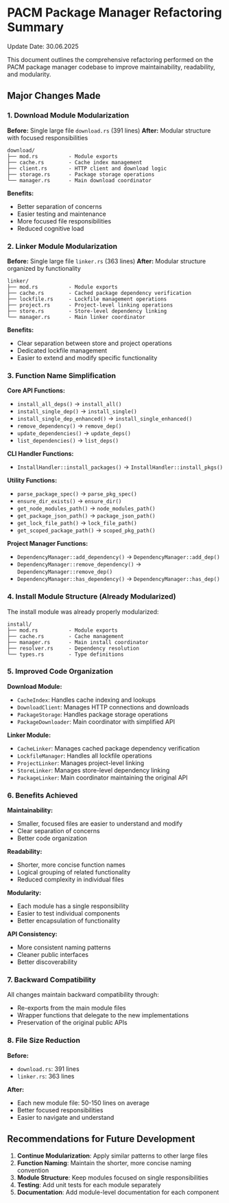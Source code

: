 # PACM Package Manager Refactoring Summary

Update Date: 30.06.2025

This document outlines the comprehensive refactoring performed on the PACM package manager codebase to improve maintainability, readability, and modularity.

## Major Changes Made

### 1. Download Module Modularization

**Before:** Single large file `download.rs` (391 lines)
**After:** Modular structure with focused responsibilities

```
download/
├── mod.rs          - Module exports
├── cache.rs        - Cache index management
├── client.rs       - HTTP client and download logic  
├── storage.rs      - Package storage operations
└── manager.rs      - Main download coordinator
```

**Benefits:**
- Better separation of concerns
- Easier testing and maintenance
- More focused file responsibilities
- Reduced cognitive load

### 2. Linker Module Modularization

**Before:** Single large file `linker.rs` (363 lines)
**After:** Modular structure organized by functionality

```
linker/
├── mod.rs          - Module exports
├── cache.rs        - Cached package dependency verification
├── lockfile.rs     - Lockfile management operations
├── project.rs      - Project-level linking operations
├── store.rs        - Store-level dependency linking
└── manager.rs      - Main linker coordinator
```

**Benefits:**
- Clear separation between store and project operations
- Dedicated lockfile management
- Easier to extend and modify specific functionality

### 3. Function Name Simplification

**Core API Functions:**
- `install_all_deps()` → `install_all()`
- `install_single_dep()` → `install_single()`
- `install_single_dep_enhanced()` → `install_single_enhanced()`
- `remove_dependency()` → `remove_dep()`
- `update_dependencies()` → `update_deps()`
- `list_dependencies()` → `list_deps()`

**CLI Handler Functions:**
- `InstallHandler::install_packages()` → `InstallHandler::install_pkgs()`

**Utility Functions:**
- `parse_package_spec()` → `parse_pkg_spec()`
- `ensure_dir_exists()` → `ensure_dir()`
- `get_node_modules_path()` → `node_modules_path()`
- `get_package_json_path()` → `package_json_path()`
- `get_lock_file_path()` → `lock_file_path()`
- `get_scoped_package_path()` → `scoped_pkg_path()`

**Project Manager Functions:**
- `DependencyManager::add_dependency()` → `DependencyManager::add_dep()`
- `DependencyManager::remove_dependency()` → `DependencyManager::remove_dep()`
- `DependencyManager::has_dependency()` → `DependencyManager::has_dep()`

### 4. Install Module Structure (Already Modularized)

The install module was already properly modularized:
```
install/
├── mod.rs          - Module exports
├── cache.rs        - Cache management
├── manager.rs      - Main install coordinator
├── resolver.rs     - Dependency resolution
└── types.rs        - Type definitions
```

### 5. Improved Code Organization

**Download Module:**
- `CacheIndex`: Handles cache indexing and lookups
- `DownloadClient`: Manages HTTP connections and downloads
- `PackageStorage`: Handles package storage operations
- `PackageDownloader`: Main coordinator with simplified API

**Linker Module:**
- `CacheLinker`: Manages cached package dependency verification
- `LockfileManager`: Handles all lockfile operations
- `ProjectLinker`: Manages project-level linking
- `StoreLinker`: Manages store-level dependency linking
- `PackageLinker`: Main coordinator maintaining the original API

### 6. Benefits Achieved

**Maintainability:**
- Smaller, focused files are easier to understand and modify
- Clear separation of concerns
- Better code organization

**Readability:**
- Shorter, more concise function names
- Logical grouping of related functionality
- Reduced complexity in individual files

**Modularity:**
- Each module has a single responsibility
- Easier to test individual components
- Better encapsulation of functionality

**API Consistency:**
- More consistent naming patterns
- Cleaner public interfaces
- Better discoverability

### 7. Backward Compatibility

All changes maintain backward compatibility through:
- Re-exports from the main module files
- Wrapper functions that delegate to the new implementations
- Preservation of the original public APIs

### 8. File Size Reduction

**Before:**
- `download.rs`: 391 lines
- `linker.rs`: 363 lines

**After:**
- Each new module file: 50-150 lines on average
- Better focused responsibilities
- Easier to navigate and understand

## Recommendations for Future Development

1. **Continue Modularization**: Apply similar patterns to other large files
2. **Function Naming**: Maintain the shorter, more concise naming convention
3. **Module Structure**: Keep modules focused on single responsibilities
4. **Testing**: Add unit tests for each module separately
5. **Documentation**: Add module-level documentation for each component
